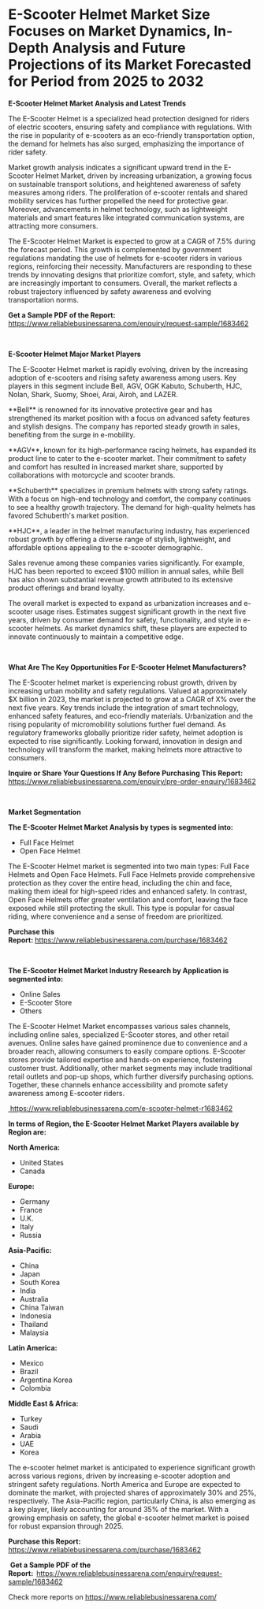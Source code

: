 <p><h1>E-Scooter Helmet Market Size Focuses on Market Dynamics, In-Depth Analysis and Future Projections of its Market Forecasted for Period from 2025 to 2032</h1></p><p><strong>E-Scooter Helmet Market Analysis and Latest Trends</strong></p>
<p><p>The E-Scooter Helmet is a specialized head protection designed for riders of electric scooters, ensuring safety and compliance with regulations. With the rise in popularity of e-scooters as an eco-friendly transportation option, the demand for helmets has also surged, emphasizing the importance of rider safety. </p><p>Market growth analysis indicates a significant upward trend in the E-Scooter Helmet Market, driven by increasing urbanization, a growing focus on sustainable transport solutions, and heightened awareness of safety measures among riders. The proliferation of e-scooter rentals and shared mobility services has further propelled the need for protective gear. Moreover, advancements in helmet technology, such as lightweight materials and smart features like integrated communication systems, are attracting more consumers.</p><p>The E-Scooter Helmet Market is expected to grow at a CAGR of 7.5% during the forecast period. This growth is complemented by government regulations mandating the use of helmets for e-scooter riders in various regions, reinforcing their necessity. Manufacturers are responding to these trends by innovating designs that prioritize comfort, style, and safety, which are increasingly important to consumers. Overall, the market reflects a robust trajectory influenced by safety awareness and evolving transportation norms.</p></p>
<p><strong>Get a Sample PDF of the Report:&nbsp;</strong> <a href="https://www.reliablebusinessarena.com/enquiry/request-sample/1683462?utm_campaign=2187&utm_medium=2&utm_source=Github&utm_content=ia&utm_term=26032025&utm_id=e-scooter-helmet">https://www.reliablebusinessarena.com/enquiry/request-sample/1683462</a></p>
<p>&nbsp;</p>
<p><strong>E-Scooter Helmet Major Market Players</strong></p>
<p><p>The E-Scooter Helmet market is rapidly evolving, driven by the increasing adoption of e-scooters and rising safety awareness among users. Key players in this segment include Bell, AGV, OGK Kabuto, Schuberth, HJC, Nolan, Shark, Suomy, Shoei, Arai, Airoh, and LAZER.</p><p>**Bell** is renowned for its innovative protective gear and has strengthened its market position with a focus on advanced safety features and stylish designs. The company has reported steady growth in sales, benefiting from the surge in e-mobility.</p><p>**AGV**, known for its high-performance racing helmets, has expanded its product line to cater to the e-scooter market. Their commitment to safety and comfort has resulted in increased market share, supported by collaborations with motorcycle and scooter brands.</p><p>**Schuberth** specializes in premium helmets with strong safety ratings. With a focus on high-end technology and comfort, the company continues to see a healthy growth trajectory. The demand for high-quality helmets has favored Schuberth's market position.</p><p>**HJC**, a leader in the helmet manufacturing industry, has experienced robust growth by offering a diverse range of stylish, lightweight, and affordable options appealing to the e-scooter demographic. </p><p>Sales revenue among these companies varies significantly. For example, HJC has been reported to exceed $100 million in annual sales, while Bell has also shown substantial revenue growth attributed to its extensive product offerings and brand loyalty.</p><p>The overall market is expected to expand as urbanization increases and e-scooter usage rises. Estimates suggest significant growth in the next five years, driven by consumer demand for safety, functionality, and style in e-scooter helmets. As market dynamics shift, these players are expected to innovate continuously to maintain a competitive edge.</p></p>
<p>&nbsp;</p>
<p><strong>What Are The Key Opportunities For E-Scooter Helmet Manufacturers?</strong></p>
<p><p>The E-Scooter helmet market is experiencing robust growth, driven by increasing urban mobility and safety regulations. Valued at approximately $X billion in 2023, the market is projected to grow at a CAGR of X% over the next five years. Key trends include the integration of smart technology, enhanced safety features, and eco-friendly materials. Urbanization and the rising popularity of micromobility solutions further fuel demand. As regulatory frameworks globally prioritize rider safety, helmet adoption is expected to rise significantly. Looking forward, innovation in design and technology will transform the market, making helmets more attractive to consumers.</p></p>
<p><strong>Inquire or Share Your Questions If Any Before Purchasing This Report:</strong> <a href="https://www.reliablebusinessarena.com/enquiry/pre-order-enquiry/1683462?utm_campaign=2187&utm_medium=2&utm_source=Github&utm_content=ia&utm_term=26032025&utm_id=e-scooter-helmet">https://www.reliablebusinessarena.com/enquiry/pre-order-enquiry/1683462</a></p>
<p>&nbsp;</p>
<p><strong>Market Segmentation</strong></p>
<p><strong>The E-Scooter Helmet Market Analysis by types is segmented into:</strong></p>
<p><ul><li>Full Face Helmet</li><li>Open Face Helmet</li></ul></p>
<p><p>The E-Scooter Helmet market is segmented into two main types: Full Face Helmets and Open Face Helmets. Full Face Helmets provide comprehensive protection as they cover the entire head, including the chin and face, making them ideal for high-speed rides and enhanced safety. In contrast, Open Face Helmets offer greater ventilation and comfort, leaving the face exposed while still protecting the skull. This type is popular for casual riding, where convenience and a sense of freedom are prioritized.</p></p>
<p><strong>Purchase this Report:&nbsp;</strong><a href="https://www.reliablebusinessarena.com/purchase/1683462?utm_campaign=2187&utm_medium=2&utm_source=Github&utm_content=ia&utm_term=26032025&utm_id=e-scooter-helmet">https://www.reliablebusinessarena.com/purchase/1683462</a></p>
<p>&nbsp;</p>
<p><strong>The E-Scooter Helmet Market Industry Research by Application is segmented into:</strong></p>
<p><ul><li>Online Sales</li><li>E-Scooter Store</li><li>Others</li></ul></p>
<p><p>The E-Scooter Helmet Market encompasses various sales channels, including online sales, specialized E-Scooter stores, and other retail avenues. Online sales have gained prominence due to convenience and a broader reach, allowing consumers to easily compare options. E-Scooter stores provide tailored expertise and hands-on experience, fostering customer trust. Additionally, other market segments may include traditional retail outlets and pop-up shops, which further diversify purchasing options. Together, these channels enhance accessibility and promote safety awareness among E-scooter riders.</p></p>
<p><a href="https://www.reliablebusinessarena.com/e-scooter-helmet-r1683462?utm_campaign=2187&utm_medium=2&utm_source=Github&utm_content=ia&utm_term=26032025&utm_id=e-scooter-helmet">&nbsp;https://www.reliablebusinessarena.com/e-scooter-helmet-r1683462</a></p>
<p><strong>In terms of Region, the E-Scooter Helmet Market Players available by Region are:</strong></p>
<p>
    <p> <strong> North America: </strong>
        <ul>
            <li>United States</li>
            <li>Canada</li>
        </ul>
        </p> 
    <p> <strong> Europe: </strong>
        <ul>
            <li>Germany</li>
            <li>France</li>
            <li>U.K.</li>
            <li>Italy</li>
            <li>Russia</li>
        </ul>
        </p> 
    <p> <strong> Asia-Pacific: </strong>
        <ul>
            <li>China</li>
            <li>Japan</li>
            <li>South Korea</li>
            <li>India</li>
            <li>Australia</li>
            <li>China Taiwan</li>
            <li>Indonesia</li>
            <li>Thailand</li>
            <li>Malaysia</li>
        </ul>
        </p> 
    <p> <strong> Latin America: </strong>
        <ul>
            <li>Mexico</li>
            <li>Brazil</li>
            <li>Argentina Korea</li>
            <li>Colombia</li>
        </ul>
        </p> 
    <p> <strong> Middle East & Africa: </strong>
        <ul>
            <li>Turkey</li>
            <li>Saudi</li>
            <li>Arabia</li>
            <li>UAE</li>
            <li>Korea</li>
        </ul>
    </p>
    </p>
<p><p>The e-scooter helmet market is anticipated to experience significant growth across various regions, driven by increasing e-scooter adoption and stringent safety regulations. North America and Europe are expected to dominate the market, with projected shares of approximately 30% and 25%, respectively. The Asia-Pacific region, particularly China, is also emerging as a key player, likely accounting for around 35% of the market. With a growing emphasis on safety, the global e-scooter helmet market is poised for robust expansion through 2025.</p></p>
<p><strong>Purchase this Report: </strong><a href="https://www.reliablebusinessarena.com/purchase/1683462?utm_campaign=2187&utm_medium=2&utm_source=Github&utm_content=ia&utm_term=26032025&utm_id=e-scooter-helmet">https://www.reliablebusinessarena.com/purchase/1683462</a></p>
<p>&nbsp;<strong>Get a Sample PDF of the Report:&nbsp;&nbsp;</strong><a href="https://www.reliablebusinessarena.com/enquiry/request-sample/1683462?utm_campaign=2187&utm_medium=2&utm_source=Github&utm_content=ia&utm_term=26032025&utm_id=e-scooter-helmet">https://www.reliablebusinessarena.com/enquiry/request-sample/1683462</a></p>
<p><strong></strong></p>
<p>Check more reports on <a href="https://www.reliablebusinessarena.com/?utm_campaign=2187&utm_medium=2&utm_source=Github&utm_content=ia&utm_term=26032025&utm_id=e-scooter-helmet">https://www.reliablebusinessarena.com/</a></p>